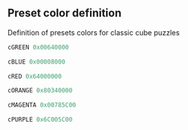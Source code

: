 ## Preset color definition

Definition of presets colors for classic cube puzzles

```c
cGREEN 0x00640000
```

```c
cBLUE 0x00008000
```

```c
cRED 0x64000000
```

```c
cORANGE 0x80340000
```

```c
cMAGENTA 0x00785C00
```

```c
cPURPLE 0x6C005C00
```



